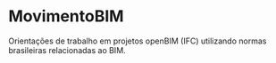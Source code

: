# MovimentoBIM
 Orientações de trabalho em projetos openBIM (IFC) utilizando normas brasileiras relacionadas ao BIM.
